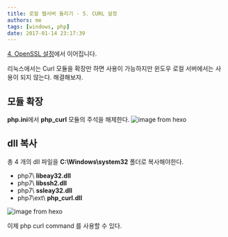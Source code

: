 ```yaml
---
title: 로컬 웹서버 돌리기 - 5. CURL 설정
authors: me
tags: [windows, php]
date: 2017-01-14 23:17:39
---
```


[4. OpenSSL 설정](/2017/01/14/로컬-웹서버-돌리기-4-HTTPS-OpenSSL-설정/)에서 이어집니다.

리눅스에서는 Curl 모듈을 확장만 하면 사용이 가능하지만 윈도우 로컬 서버에서는 사용이 되지 않는다. 해결해보자.

## 모듈 확장

**php.ini**에서 **php_curl** 모듈의 주석을 해제한다.
![image from hexo](https://i.imgur.com/FY06asi.jpg)

## dll 복사

총 4 개의 dll 파일을 **C:\Windows\system32** 폴더로 복사해야한다.

- php7\ **libeay32.dll**
- php7\ **libssh2.dll**
- php7\ **ssleay32.dll**
- php7\ext\ **php_curl.dll**

![image from hexo](https://i.imgur.com/1qE7oyH.jpg)

이제 php curl command 를 사용할 수 있다.
